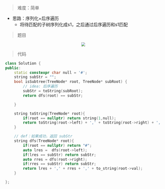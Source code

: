 > 难度：简单
- 思路：序列化+后序遍历
  - 将待匹配的子树序列化成s1，之后通过后序遍历和s1匹配

> 题目

<div align="center" style="zoom:80%"><img src="./pic/572-1.png"></div>


> 代码

```cpp
class Solution {
public:
    static constexpr char null = '#';
    string subStr = "";
    bool isSubtree(TreeNode* root, TreeNode* subRoot) {
        // idea: 后序遍历
        subStr = toString(subRoot);
        return dfs(root) == subStr;

    }

    string toString(TreeNode* root){
        if(root == nullptr) return string(1,null);
        return toString(root->left) + ',' + toString(root->right) + ',' + to_string(root->val);
    }

    // def：如果成功，返回 subStr
    string dfs(TreeNode* root){
        if(root == nullptr) return "#";
        auto lres =  dfs(root->left);
        if(lres == subStr) return subStr;
        auto rres = dfs(root->right);
        if(rres == subStr) return subStr;
        return lres + ',' + rres + ',' + to_string(root->val);
    }

};
```